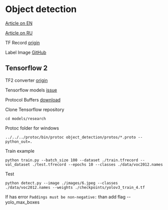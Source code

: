 # Object detection

[Article on EN](https://becominghuman.ai/tensorflow-object-detection-api-tutorial-training-and-evaluating-custom-object-detector-ed2594afcf73)

[Article on RU](https://habr.com/ru/company/nix/blog/422353/)

TF Record [origin](https://github.com/datitran/raccoon_dataset)

Label Image [GitHub](https://github.com/tzutalin/labelImg)

## Tensorflow 2

TF2 converter [origin](https://gist.github.com/nitroxplunge/fdd750465f7ae55afc0d43d37ef65ef5)

Tensorflow models [issue](https://github.com/tensorflow/models/issues/2031)

Protocol Buffers [download](https://github.com/protocolbuffers/protobuf/releases)

Clone Tensorflow repository

```
cd models/research
```

Protoc folder for windows

```
../../../protoc/bin/protoc object_detection/protos/*.proto --python_out=.
```

Train example

```
python train.py --batch_size 100 --dataset ./train.tfrecord --val_dataset ./test.tfrecord --epochs 10 --classes ./data/voc2012.names
```

Test

```
python detect.py --image ./images/6.jpeg --classes ./data/voc2012.names --weights ./checkpoints/yolov3_train_4.tf
```

If has error `Paddings must be non-negative:` than add flag --yolo_max_boxes
